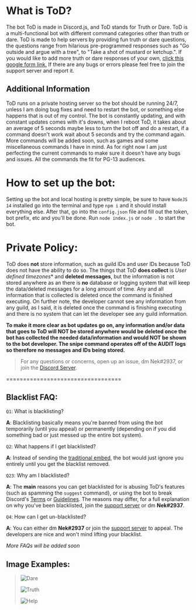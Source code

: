 
  
# What is ToD?
The bot ToD is made in Discord.js, and ToD stands for Truth or Dare. ToD is a multi-functional bot with different command categories other than truth or dare. ToD is made to help servers by providing fun truth or dare questions, the questions range from hilarious pre-programmed responses such as "Go outside and argue with a tree", to "Take a shot of mustard or ketchup.". If you would like to add more truth or dare responses of your own, [click this google form link.](https://forms.gle/2TPKzDJHghuoZjyx6) If there are any bugs or errors please feel free to join the support server and report it.
## Additional Information
ToD runs on a private hosting server so the bot should be running 24/7, unless I am doing bug fixes and need to restart the bot, or something else happens that is out of my control. The bot is constantly updating, and with constant updates comes with it's downs, when I reboot ToD, it takes about an average of 5 seconds maybe less to turn the bot off and do a restart, if a command doesn't work wait about 5 seconds and try the command again. More commands will be added soon, such as games and some miscellaneous commands I have in mind. As for right now I am just perfecting the current commands to make sure it doesn't have any bugs and issues. All the commands the fit for PG-13 audiences.

# How to set up the bot:
Setting up the bot and local hosting is pretty simple, be sure to have `NodeJS 14` installed go into the terminal and type `npm i` and it should install everything else. 
After that, go into the `config.json` file and fill out the token, bot prefix, etc and you'll be done. Run `node index.js` or `node .` to start the bot. 



# Private Policy:
ToD does **not** store information, such as guild IDs and user IDs because ToD does not have the ability to do so.
The things that ToD **does collect** is *User defined timezones** and **deleted messages**, but the information is not stored anywhere as an there is **no** database or logging system that will keep the data/deleted messages for a long amount of time. Any and all information that is collected is deleted once the command is finished executing.
On further note, the developer cannot see any information from any guild, as I said, it is deleted once the command is finishing executing and there is no system that can let the developer see any guild information.

**To make it more clear as bot updates go on, any information and/or data that goes to ToD will NOT be stored anywhere would be deleted once the bot has collected the needed data/information and would NOT be shown to the bot developer. The snipe command operates off of the AUDIT logs so therefore no messages and IDs being stored.**

> For any questions or concerns, open up an issue, dm Nek#2937, or join the [Discord Server](https://discord.gg/PVC35NbeTD). 

==================================

## Blacklist FAQ:

`Q1`: What is blacklisting?

**A**: Blacklisting basically means you're banned from using the bot temporarily (until you appeal) or permanently (depending on if you did something bad or just messed up the entire bot system).

`Q2`: What happens if I get blacklisted?

**A**: Instead of sending the [traditional embed](https://nek-likes-hentai.shanara.host/i/x0kPThmOLz), the bot would just ignore you entirely until you get the blacklist removed. 

`Q23`: Why am I blacklisted?

**A**: The **main** reasons you can get blacklisted for is abusing ToD's features (such as spamming the `suggest` command}, or using the bot to break Discord's [Terms](https://discord.com/terms) or [Guidelines](https://discord.com/guidelines). The reasons may differ, for a full explanation on why you've been blacklisted, join the [support server](https://discord.gg/PVC35NbeTD) or dm **Nek#2937**.

`Q4`: How can I get un-blacklisted?

**A**: You can either dm **Nek#2937** or join the [support server](https://discord.gg/PVC35NbeTD) to appeal. The developers are nice and won't mind lifting your blacklist.



*More FAQs will be added soon*

## Image Examples:

> ![Dare](https://user-images.githubusercontent.com/68248147/115130428-96e56100-9fa4-11eb-986d-dc8eb0b3fa0a.png)
> 
> ![Truth](https://user-images.githubusercontent.com/68248147/115130460-da3fcf80-9fa4-11eb-95a7-d19b3f79f557.png)
> 
> ![Help](https://user-images.githubusercontent.com/68248147/115130501-25f27900-9fa5-11eb-9cae-90184a6ea39c.png)

